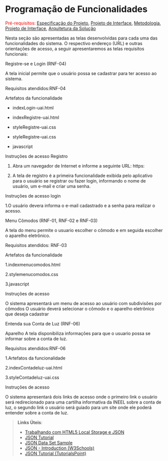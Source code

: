 # Programação de Funcionalidades

<span style="color:red">Pré-requisitos: <a href="2-Especificação do Projeto.md"> Especificação do Projeto</a></span>, <a href="3-Projeto de Interface.md"> Projeto de Interface</a>, <a href="4-Metodologia.md"> Metodologia</a>, <a href="3-Projeto de Interface.md"> Projeto de Interface</a>, <a href="5-Arquitetura da Solução.md"> Arquitetura da Solução</a>



Nesta seção são apresentadas as telas desenvolvidas para cada uma das funcionalidades do sistema. O respectivo endereço (URL) e outras orientações de acesso, a seguir apresentaremos as telas requisitos funcionais: 

Registre-se e Login (RNF-04) 

 

A tela inicial permite que o usuário possa se cadastrar para ter acesso ao sistema.  

 

 

Requisitos atendidos:RNF-04 



 

 Artefatos da funcionalidade  

- indexLogin-uai.html  

- indexRegistre-uai.html 

 - styleRegistre-uai.css 

- styleRegistre-uai.css 

- javascript 

 

Instruções de acesso Registro 

1. Abra um navegador de Internet e informe a seguinte URL: https: 

2. A tela de registro é a primeira funcionalidade exibida pelo aplicativo para o usuário se registrar ou fazer login, informando o nome de usuário, um e-mail e criar uma senha. 

Instruções de acesso login 

1.O usuário devera informa o e-mail cadastrado e a senha para realizar o acesso. 

 

Menu Cômodos (RNF-01, RNF-02 e RNF-03) 

A tela do menu permite o usuario escolher o cômodo   e em seguida escolher o aparelho eletrônico. 

 

 

 

Requisitos atendidos: RNF-03 

 

 Artefatos da funcionalidade  

1.indexmenucomodos.html 

2.stylemenucomodos.css 

3.javascript 

Instruções de acesso 

O sistema apresentará um menu de acesso ao usuário com subdivisões por cômodos O usuário deverá selecionar o cômodo e o aparelho eletrônico que deseja cadastrar 

 

 

Entenda sua Conta de Luz (RNF-06) 

 

Aparelho A tela disponibiliza informações para que o usuario possa se informar sobre a conta de luz. 

 

Requisitos atendidos:RNF-06 

 

 1.Artefatos da funcionalidade  

2.indexContadeluz-uai.html 

3.styleContadeluz-uai.css 

Instruções de acesso 

O sistema apresentará dois links   de acesso onde o primeiro link o usuário será redirecionado para uma cartilha informativa da INEEL sobre a conta de luz, o segundo link o usuário será guiado para um site onde ele poderá entender sobre a conta de luz. 

 

> **Links Úteis**:
>
> - [Trabalhando com HTML5 Local Storage e JSON](https://www.devmedia.com.br/trabalhando-com-html5-local-storage-e-json/29045)
> - [JSON Tutorial](https://www.w3resource.com/JSON)
> - [JSON Data Set Sample](https://opensource.adobe.com/Spry/samples/data_region/JSONDataSetSample.html)
> - [JSON - Introduction (W3Schools)](https://www.w3schools.com/js/js_json_intro.asp)
> - [JSON Tutorial (TutorialsPoint)](https://www.tutorialspoint.com/json/index.htm)
